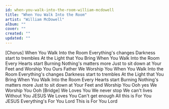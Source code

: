 ```yaml
---
id: when-you-walk-into-the-room-william-mcdowell
title: "When You Walk Into the Room"
artist: "William McDowell"
album: ""
cover: ""
created: ""
updated: ""
---
```


[Chorus]
When You Walk Into the Room
Everything's changes
Darkness start to trembles
At the Light that You Bring
When You Walk Into the Room
Every Hearts start Burning
Nothing's matters more
Just to sit down at Your Feet and Worship You
Ours Father We Worship You
When You Walk Into the Room
Everything's changes
Darkness start to trembles
At the Light that You Bring
When You Walk Into the Room
Every Hearts start Burning
Nothing's matters more
Just to sit down at Your Feet and Worship You
Ooh yes We Worship You Ooh
[Bridge]
We Loves You
We never stop
We can't lives Without You
JESUS
We Loves You
Can't get enough All this is For You
JESUS
Everything's For You Lord
This is For You Lord